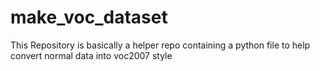 # make_voc_dataset
This Repository is basically a helper repo containing a python file to help convert normal data into voc2007 style
